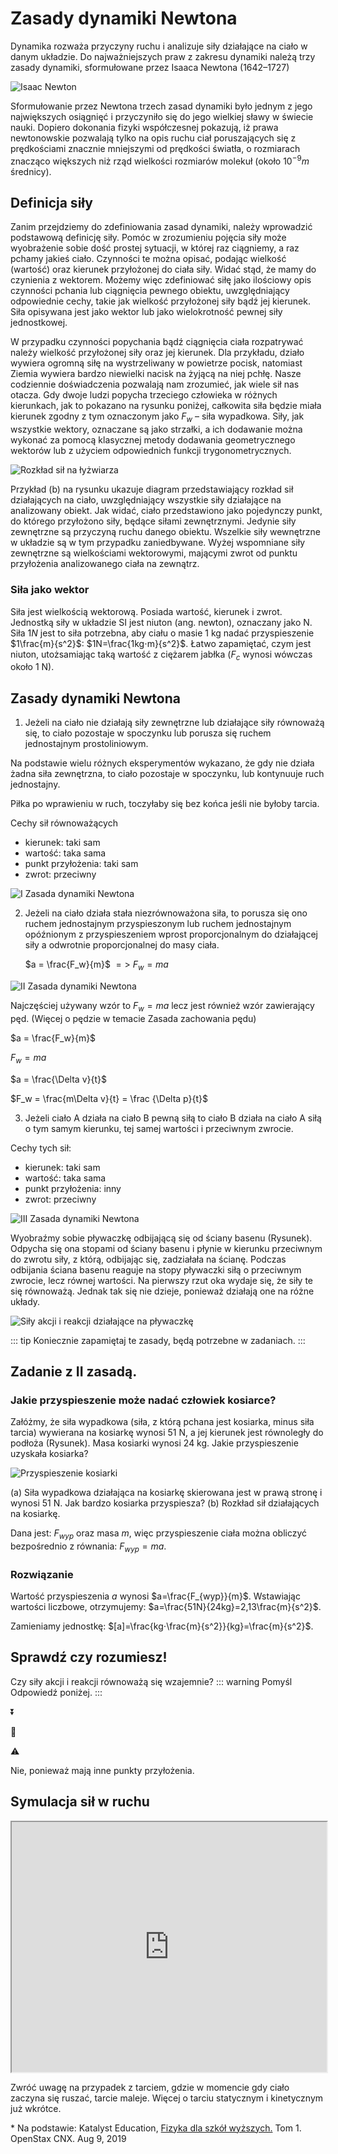 # Zasady dynamiki Newtona

Dynamika rozważa przyczyny ruchu i analizuje siły działające na ciało w danym układzie. Do najważniejszych praw z zakresu dynamiki należą trzy zasady dynamiki, sformułowane przez Isaaca Newtona (1642–1727)

![Isaac Newton](../.vuepress/public/dynamika/isaac-newton.jpg)

Sformułowanie przez Newtona trzech zasad dynamiki było jednym z jego największych osiągnięć i przyczyniło się do jego wielkiej sławy w świecie nauki. Dopiero dokonania fizyki współczesnej pokazują, iż prawa newtonowskie pozwalają tylko na opis ruchu ciał poruszających się z prędkościami znacznie mniejszymi od prędkości światła, o rozmiarach znacząco większych niż rząd wielkości rozmiarów molekuł (około $10^{−9}m$ średnicy).

## Definicja siły

Zanim przejdziemy do zdefiniowania zasad dynamiki, należy wprowadzić podstawową definicję siły. Pomóc w zrozumieniu pojęcia siły może wyobrażenie sobie dość prostej sytuacji, w której raz ciągniemy, a raz pchamy jakieś ciało. Czynności te można opisać, podając wielkość (wartość) oraz kierunek przyłożonej do ciała siły. Widać stąd, że mamy do czynienia z wektorem. Możemy więc zdefiniować siłę jako ilościowy opis czynności pchania lub ciągnięcia pewnego obiektu, uwzględniający odpowiednie cechy, takie jak wielkość przyłożonej siły bądź jej kierunek. Siła opisywana jest jako wektor lub jako wielokrotność pewnej siły jednostkowej.

W przypadku czynności popychania bądź ciągnięcia ciała rozpatrywać należy wielkość przyłożonej siły oraz jej kierunek. Dla przykładu, działo wywiera ogromną siłę na wystrzeliwany w powietrze pocisk, natomiast Ziemia wywiera bardzo niewielki nacisk na żyjącą na niej pchłę. Nasze codziennie doświadczenia pozwalają nam zrozumieć, jak wiele sił nas otacza. Gdy dwoje ludzi popycha trzeciego człowieka w różnych kierunkach, jak to pokazano na rysunku poniżej, całkowita siła będzie miała kierunek zgodny z tym oznaczonym jako $F_w$
– siła wypadkowa. Siły, jak wszystkie wektory, oznaczane są jako strzałki, a ich dodawanie można wykonać za pomocą klasycznej metody dodawania geometrycznego wektorów lub z użyciem odpowiednich funkcji trygonometrycznych.

![Rozkład sił na łyżwiarza](../.vuepress/public/dynamika/rozklad-sil.jpg)

Przykład (b) na rysunku ukazuje diagram przedstawiający rozkład sił działających na ciało, uwzględniający wszystkie siły działające na analizowany obiekt. Jak widać, ciało przedstawiono jako pojedynczy punkt, do którego przyłożono siły, będące siłami zewnętrznymi. Jedynie siły zewnętrzne są przyczyną ruchu danego obiektu. Wszelkie siły wewnętrzne w układzie są w tym przypadku zaniedbywane. Wyżej wspomniane siły zewnętrzne są wielkościami wektorowymi, mającymi zwrot od punktu przyłożenia analizowanego ciała na zewnątrz.

### Siła jako wektor

Siła jest wielkością wektorową. Posiada wartość, kierunek i zwrot. Jednostką siły w układzie SI jest niuton (ang. newton), oznaczany jako N. Siła $1N$ jest to siła potrzebna, aby ciału o masie 1 kg nadać przyspieszenie $1\frac{m}{s^2}$: $1N=\frac{1kg⋅m}{s^2}$. Łatwo zapamiętać, czym jest niuton, utożsamiając taką wartość z ciężarem jabłka ($F_c$ wynosi wówczas około 1 N).

## Zasady dynamiki Newtona

1. Jeżeli na ciało nie działają siły zewnętrzne lub działające siły równoważą się, to ciało pozostaje w spoczynku lub porusza się ruchem jednostajnym prostoliniowym.

Na podstawie wielu różnych eksperymentów wykazano, że gdy nie działa żadna siła zewnętrzna, to ciało pozostaje w spoczynku, lub kontynuuje ruch jednostajny.

Piłka po wprawieniu w ruch, toczyłaby się bez końca jeśli nie byłoby tarcia.

Cechy sił równoważących

- kierunek: taki sam
- wartość: taka sama
- punkt przyłożenia: taki sam
- zwrot: przeciwny

![I Zasada dynamiki Newtona](../.vuepress/public/dynamika/1-zasada.jpg)

2. Jeżeli na ciało działa stała niezrównoważona siła, to porusza się ono ruchem jednostajnym przyspieszonym lub ruchem jednostajnym opóźnionym z przyspieszeniem wprost proporcjonalnym do działającej siły a odwrotnie proporcjonalnej do masy ciała.

   $a = \frac{F_w}{m}$ $=>$ $F_w = ma$

![II Zasada dynamiki Newtona](../.vuepress/public/dynamika/2-zasada.jpg)

Najczęściej używany wzór to $F_w = ma$ lecz jest również wzór zawierający pęd. (Więcej o pędzie w temacie Zasada zachowania pędu)

$a = \frac{F_w}{m}$

$F_w = ma$

$a = \frac{\Delta v}{t}$

$F_w = \frac{m\Delta v}{t} = \frac
{\Delta p}{t}$

3. Jeżeli ciało A działa na ciało B pewną siłą to ciało B działa na ciało A siłą o tym samym kierunku, tej samej wartości i przeciwnym zwrocie.

Cechy tych sił:

- kierunek: taki sam
- wartość: taka sama
- punkt przyłożenia: inny
- zwrot: przeciwny

![III Zasada dynamiki Newtona](../.vuepress/public/dynamika/3-zasada.jpg)

Wyobraźmy sobie pływaczkę odbijającą się od ściany basenu (Rysunek). Odpycha się ona stopami od ściany basenu i płynie w kierunku przeciwnym do zwrotu siły, z którą, odbijając się, zadziałała na ścianę. Podczas odbijania ściana basenu reaguje na stopy pływaczki siłą o przeciwnym zwrocie, lecz równej wartości. Na pierwszy rzut oka wydaje się, że siły te się równoważą. Jednak tak się nie dzieje, ponieważ działają one na różne układy.

![Siły akcji i reakcji działające na pływaczkę](../.vuepress/public/dynamika/sily-plywaczka.jpg)

::: tip
Koniecznie zapamiętaj te zasady, będą potrzebne w zadaniach.
:::

## Zadanie z II zasadą.

### Jakie przyspieszenie może nadać człowiek kosiarce?

Załóżmy, że siła wypadkowa (siła, z którą pchana jest kosiarka, minus siła tarcia) wywierana na kosiarkę wynosi 51 N, a jej kierunek jest równoległy do podłoża (Rysunek). Masa kosiarki wynosi 24 kg. Jakie przyspieszenie uzyskała kosiarka?

![Przyspieszenie kosiarki](../.vuepress/public/dynamika/przyspieszenie-kosiarki.jpg)

(a) Siła wypadkowa działająca na kosiarkę skierowana jest w prawą stronę i wynosi 51 N. Jak bardzo kosiarka przyspiesza? (b) Rozkład sił działających na kosiarkę.

Dana jest: $F_{wyp}$ oraz masa $m$, więc przyspieszenie ciała można obliczyć bezpośrednio z równania: $F_{wyp}=ma$.

### Rozwiązanie

Wartość przyspieszenia $a$
wynosi $a=\frac{F_{wyp}}{m}$. Wstawiając wartości liczbowe, otrzymujemy:
$a=\frac{51N}{24kg}=2,13\frac{m}{s^2}$.

Zamieniamy jednostkę:
$[a]=\frac{kg⋅\frac{m}{s^2}}{kg}=\frac{m}{s^2}$.

## Sprawdź czy rozumiesz!

Czy siły akcji i reakcji równoważą się wzajemnie?
::: warning Pomyśl
Odpowiedź poniżej.
:::

:arrow_double_down:

:arrow_down_small:

:warning:

Nie, ponieważ mają inne punkty przyłożenia.

## Symulacja sił w ruchu

<iframe src="https://phet.colorado.edu/sims/html/forces-and-motion-basics/latest/forces-and-motion-basics_pl.html" width="100%" height="400" scrolling="no" allowfullscreen></iframe>

Zwróć uwagę na przypadek z tarciem, gdzie w momencie gdy ciało zaczyna się ruszać, tarcie maleje. Więcej o tarciu statycznym i kinetycznym już wkrótce.

\*
Na podstawie: Katalyst Education, [Fizyka dla szkół wyższych.](http://cnx.org/contents/4eaa8f03-88a8-485a-a777-dd3602f6c13e@1.144) Tom 1. OpenStax CNX. Aug 9, 2019
